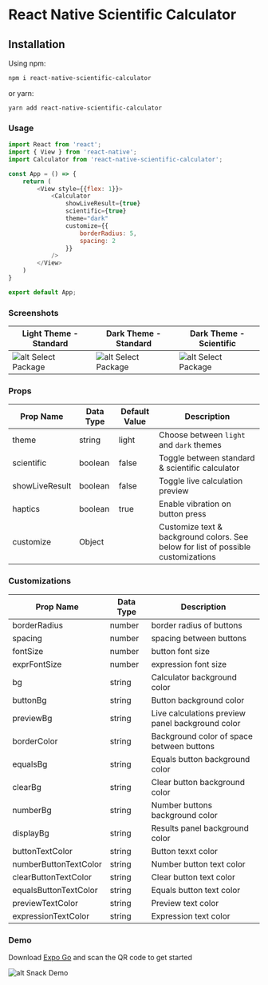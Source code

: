 # React Native Scientific Calculator

## Installation
Using npm:
```sh
npm i react-native-scientific-calculator
```
or yarn:

```
yarn add react-native-scientific-calculator
```

### Usage

```js
import React from 'react';
import { View } from 'react-native';
import Calculator from 'react-native-scientific-calculator';

const App = () => {
    return (
        <View style={{flex: 1}}>
            <Calculator
                showLiveResult={true} 
                scientific={true}
                theme="dark"
                customize={{
                    borderRadius: 5,
                    spacing: 2
                }}
            />
        </View>
    )
}

export default App;
```


### Screenshots
| Light Theme - Standard | Dark Theme - Standard | Dark Theme - Scientific |
| ---------------------- | --------------------- | ----------------------- |
| ![alt Select Package](https://raw.githubusercontent.com/rohangaikwad/react-native-scientific-calculator/main/assets/light-standard.jpg) | ![alt Select Package](https://raw.githubusercontent.com/rohangaikwad/react-native-scientific-calculator/main/assets/dark-standard.jpg) | ![alt Select Package](https://raw.githubusercontent.com/rohangaikwad/react-native-scientific-calculator/main/assets/dark-scientific.jpg) |



### Props


| Prop Name       | Data Type                                   | Default Value | Description                         |
| --------------- | ------------------------------------------- | ------------- | ----------------------------------- |
| theme           | string                                      | light         | Choose between `light` and `dark` themes |
| scientific      | boolean                                     | false         | Toggle between standard & scientific calculator  |
| showLiveResult  | boolean                                     | false         | Toggle live calculation preview     |
| haptics         | boolean                                     | true          | Enable vibration on button press    |
| customize       | Object                                      |               | Customize text & background colors. See below for list of possible customizations  |


### Customizations


| Prop Name             | Data Type         | Description                                      |
| --------------------- | ----------------- | ------------------------------------------------ |
| borderRadius          | number            | border radius of buttons                         |
| spacing               | number            | spacing between buttons                          |
| fontSize              | number            | button font size                                 |
| exprFontSize          | number            | expression font size                             |
| bg                    | string            | Calculator background color                      |
| buttonBg              | string            | Button background color                          |
| previewBg             | string            | Live calculations preview panel background color |
| borderColor           | string            | Background color of space between buttons        |
| equalsBg              | string            | Equals button background color                   |
| clearBg               | string            | Clear button background color                    |
| numberBg              | string            | Number buttons background color                  |
| displayBg             | string            | Results panel background color                   |
| buttonTextColor       | string            | Button texxt color                               |
| numberButtonTextColor | string            | Number button text color                         |
| clearButtonTextColor  | string            | Clear button text color                          |
| equalsButtonTextColor | string            | Equals button text color                         |
| previewTextColor      | string            | Preview text color                               |
| expressionTextColor   | string            | Expression text color                            |


### Demo
Download [Expo Go](https://expo.dev/client) and scan the QR code to get started

![alt Snack Demo](https://raw.githubusercontent.com/rohangaikwad/react-native-scientific-calculator/main/assets/snack-qr.png)
